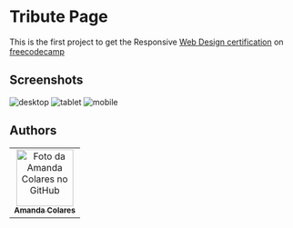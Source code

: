 
# Tribute Page
This is the first project to get the Responsive [Web Design certification](https://www.freecodecamp.org/learn/responsive-web-design/) on [freecodecamp](https://www.freecodecamp.org/) 


## Screenshots

![desktop]()
![tablet]()
![mobile]()


## Authors
<table>
  <tr>
    <td align="center">
      <a href="https://github.com/colaresAmanda">
        <img src="https://avatars.githubusercontent.com/u/83729891?v=4" width="100px;" alt="Foto da Amanda Colares no GitHub"/><br>
        <sub>
          <b>Amanda Colares</b>
        </sub>
      </a>
    </td>
    </tr>
</table>

